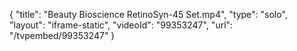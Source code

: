 {
    "title": "Beauty Bioscience RetinoSyn-45 Set.mp4",
    "type": "solo",
    "layout": "iframe-static",
    "videoId": "99353247",
    "url": "\/tvpembed\/99353247"
}